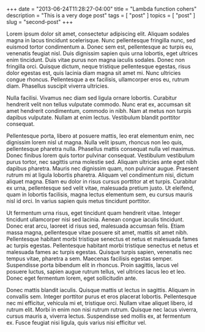 +++
date        = "2013-06-24T11:28:27-04:00"
title       = "Lambda function cohers"
description = "This is a very doge post"
tags        = [ "post" ]
topics      = [ "post" ]
slug        = "second-post"
+++

Lorem ipsum dolor sit amet, consectetur adipiscing elit. Aliquam sodales magna in lacus tincidunt scelerisque. Nunc pellentesque fringilla nunc, sed euismod tortor condimentum a. Donec sem est, pellentesque ac turpis eu, venenatis feugiat nisl. Duis dignissim sapien quis urna lobortis, eget ultrices enim tincidunt. Duis vitae purus non magna iaculis sodales. Donec non fringilla orci. Quisque dictum, neque tristique pellentesque egestas, risus dolor egestas est, quis lacinia diam magna sit amet mi. Nunc ultricies congue rhoncus. Pellentesque a ex facilisis, ullamcorper eros eu, rutrum diam. Phasellus suscipit viverra ultricies.

Nulla facilisi. Vivamus nec diam sed ligula ornare lobortis. Curabitur hendrerit velit non tellus vulputate commodo. Nunc erat ex, accumsan sit amet hendrerit condimentum, commodo in nibh. Nam at metus non turpis dapibus vulputate. Nullam at enim lectus. Vestibulum blandit porttitor consequat.

Pellentesque porta, libero at posuere mattis, leo erat elementum enim, nec dignissim lorem nisl ut magna. Nulla velit ipsum, rhoncus non leo quis, pellentesque pharetra nulla. Phasellus mattis consequat nulla vel maximus. Donec finibus lorem quis tortor pulvinar consequat. Vestibulum vestibulum purus tortor, nec sagittis urna molestie sed. Aliquam ultricies ante eget nibh dapibus pharetra. Mauris nec dignissim quam, non pulvinar augue. Praesent rutrum mi at ligula lobortis pharetra. Aliquam vel condimentum nisi, dictum aliquet magna. Etiam eu dolor in risus cursus porttitor at et turpis. Curabitur ex urna, pellentesque sed velit vitae, malesuada pretium justo. Ut eleifend, quam in lobortis facilisis, magna lectus elementum sem, eu cursus mauris nisl id orci. In varius sapien quis metus tincidunt porttitor.

Ut fermentum urna risus, eget tincidunt quam hendrerit vitae. Integer tincidunt ullamcorper nisi sed lacinia. Aenean congue iaculis tincidunt. Donec erat arcu, laoreet id risus sed, malesuada accumsan felis. Etiam massa magna, pellentesque vitae posuere sit amet, mattis sit amet nibh. Pellentesque habitant morbi tristique senectus et netus et malesuada fames ac turpis egestas. Pellentesque habitant morbi tristique senectus et netus et malesuada fames ac turpis egestas. Quisque turpis sapien, venenatis nec tempus vitae, pharetra a sem. Maecenas facilisis egestas semper. Suspendisse porta bibendum elit in rhoncus. Proin sagittis, lacus vel posuere luctus, sapien augue rutrum tellus, vel ultrices lacus leo et leo. Donec eget fermentum lorem, eget sollicitudin ante.

Donec mattis blandit iaculis. Quisque mattis ut lectus in sagittis. Aliquam in convallis sem. Integer porttitor purus et eros placerat lobortis. Pellentesque nec mi efficitur, vehicula mi et, tristique orci. Nullam vitae aliquet libero, id rutrum elit. Morbi in enim non nisi rutrum rutrum. Quisque nec lacus viverra, cursus mauris a, viverra lectus. Suspendisse sed mollis ex, at fermentum ex. Fusce feugiat nisi ligula, quis varius nisi efficitur vel.
